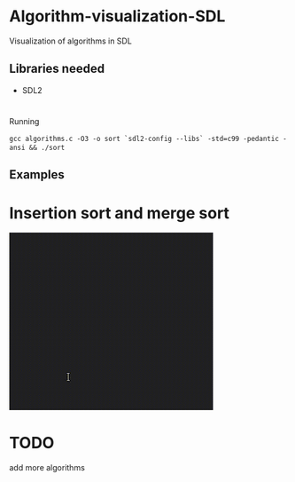 # Algorithm-visualization-SDL
Visualization of algorithms in SDL

## Libraries needed
- SDL2

#
Running

```
gcc algorithms.c -O3 -o sort `sdl2-config --libs` -std=c99 -pedantic -ansi && ./sort
```

## Examples

# Insertion sort and merge sort
![Alt Text](https://github.com/adlf/Algorithm-visualization-SDL/raw/master/a.gif)

# TODO
add more algorithms